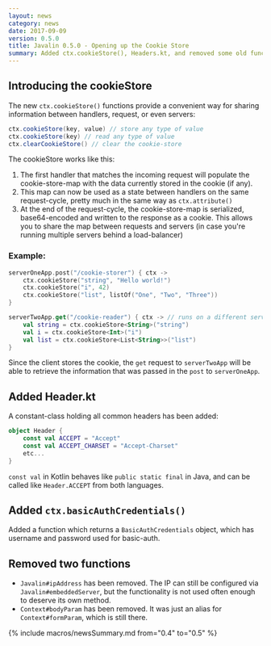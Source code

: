 ```yaml
---
layout: news
category: news
date: 2017-09-09
version: 0.5.0
title: Javalin 0.5.0 - Opening up the Cookie Store
summary: Added ctx.cookieStore(), Headers.kt, and removed some old functions
---
```


## Introducing the cookieStore
The new `ctx.cookieStore()` functions provide a convenient way for sharing information between handlers, request, or even servers:
```java
ctx.cookieStore(key, value) // store any type of value
ctx.cookieStore(key) // read any type of value
ctx.clearCookieStore() // clear the cookie-store
```
The cookieStore works like this:
1. The first handler that matches the incoming request will populate the cookie-store-map with the data currently stored in the cookie (if any).
2. This map can now be used as a state between handlers on the same request-cycle, pretty much in the same way as `ctx.attribute()`
3. At the end of the request-cycle, the cookie-store-map is serialized, base64-encoded and written to the response as a cookie.
   This allows you to share the map between requests and servers (in case you're running multiple servers behind a load-balancer)

### Example:
```kotlin
serverOneApp.post("/cookie-storer") { ctx ->
    ctx.cookieStore("string", "Hello world!")
    ctx.cookieStore("i", 42)
    ctx.cookieStore("list", listOf("One", "Two", "Three"))
}

serverTwoApp.get("/cookie-reader") { ctx -> // runs on a different server than serverOneApp
    val string = ctx.cookieStore<String>("string")
    val i = ctx.cookieStore<Int>("i")
    val list = ctx.cookieStore<List<String>>("list")
}
```

Since the client stores the cookie, the `get` request to `serverTwoApp`
will be able to retrieve the information that was passed in the `post` to `serverOneApp`.

## Added Header.kt
A constant-class holding all common headers has been added:
```kotlin
object Header {
    const val ACCEPT = "Accept"
    const val ACCEPT_CHARSET = "Accept-Charset"
    etc...
}
```

`const val` in Kotlin behaves like `public static final` in Java, and can be called like `Header.ACCEPT` from both languages.

## Added `ctx.basicAuthCredentials()`
Added a function which returns a `BasicAuthCredentials` object, which has username and password used for basic-auth.

## Removed two functions
* `Javalin#ipAddress` has been removed. The IP can still be configured via `Javalin#embeddedServer`,
but the functionality is not used often enough to deserve its own method.
* `Context#bodyParam` has been removed. It was just an alias for `Context#formParam`, which is still there.

{% include macros/newsSummary.md from="0.4" to="0.5" %}
